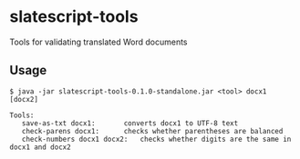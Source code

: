 # slatescript-tools

Tools for validating translated Word documents

## Usage

    $ java -jar slatescript-tools-0.1.0-standalone.jar <tool> docx1 [docx2]
    
    Tools:
       save-as-txt docx1:		converts docx1 to UTF-8 text
       check-parens docx1:		checks whether parentheses are balanced
       check-numbers docx1 docx2:	checks whether digits are the same in docx1 and docx2

